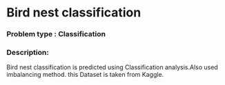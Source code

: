 
# Bird nest classification

### Problem type : Classification


### Description: 
Bird nest classification is predicted using Classification analysis.Also used imbalancing method. this Dataset is taken from Kaggle. 

